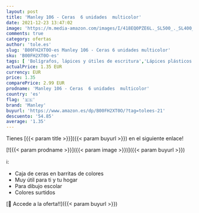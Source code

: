 ```yaml
---
layout: post
title: 'Manley 106 - Ceras  6 unidades  multicolor'
date: 2021-12-23 13:47:02
image: 'https://m.media-amazon.com/images/I/418EQ0PZE6L._SL500_._SL400_.jpg'
comments: true
category: ofertas
author: 'tole.es'
slug: 'B00FH2XT0O-es Manley 106 - Ceras 6 unidades multicolor'
sku: 'B00FH2XT0O-es'
tags: [ 'Bolígrafos, lápices y útiles de escritura','Lápices plásticos y de cera','Oficina y papelería','manley', ]
actualPrice: 1.35 EUR
currency: EUR
price: 1.35
comparePrice: 2.99 EUR
prodname: 'Manley 106 - Ceras  6 unidades  multicolor'
country: 'es'
flag: '🇪🇸'
brand: 'Manley'
buyurl: 'https://www.amazon.es/dp/B00FH2XT0O/?tag=tolees-21'
descuento: '54.85'
average: '1.35'
---
```


Tienes [{{< param title >}}]({{< param buyurl >}}) en el siguiente enlace!

[![{{< param prodname >}}]({{< param image >}})]({{< param buyurl >}})

ℹ️:

- Caja de ceras en barritas de colores
- Muy útil para ti y tu hogar
- Para dibujo escolar
- Colores surtidos

[🛒 Accede a la oferta!!]({{< param buyurl >}})
